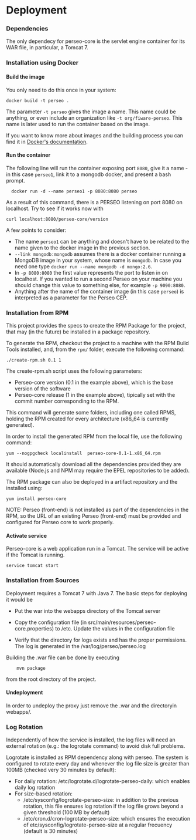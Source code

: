 # Deployment

### Dependencies

The only dependecy for perseo-core is the servlet engine container for its WAR file, in particular, a Tomcat 7.

### Installation using Docker

#### Build the image

You only need to do this once in your system:

	docker build -t perseo .

The parameter `-t perseo` gives the image a name. This name could be anything, or even include an organization like `-t org/fiware-perseo`. This name is later used to run the container based on the image.

If you want to know more about images and the building process you can find it in [Docker's documentation](https://docs.docker.com/userguide/dockerimages/).
    
#### Run the container

The following line will run the container exposing port `8080`, give it a name -in this case `perseo1`, link it to a mongodb docker, and present a bash prompt.

	  docker run -d --name perseo1 -p 8080:8080 perseo 

As a result of this command, there is a PERSEO listening on port 8080 on localhost. Try to see if it works now with

	curl localhost:8080/perseo-core/version

A few points to consider:

* The name `perseo1` can be anything and doesn't have to be related to the name given to the docker image in the previous section.
* `--link mongodb:mongodb` assumes there is a docker container running a MongoDB image in your system, whose name is `mongodb`. In case you need one type `docker run --name mongodb -d mongo:2.6`.
* In `-p 8080:8080` the first value represents the port to listen in on localhost. If you wanted to run a second Perseo on your machine you should change this value to something else, for example `-p 9090:8080`.
* Anything after the name of the container image (in this case `perseo`) is interpreted as a parameter for the Perseo CEP. 
 

### Installation from RPM

This project provides the specs to create the RPM Package for the project, that may (in the future) be installed in a
package repository.

To generate the RPM, checkout the project to a machine with the RPM Build Tools installed, and, from the `rpm/` folder,
execute the following command:

```
./create-rpm.sh 0.1 1
```

The create-rpm.sh script uses the following parameters:

* Perseo-core version (0.1 in the example above), which is the base version of the software
* Perseo-core release (1 in the example above), tipically set with the commit number corresponding to the RPM.

This command will generate some folders, including one called RPMS, holding the RPM created for every architecture
(x86_64 is currently generated).

In order to install the generated RPM from the local file, use the following command:

```
yum --nogpgcheck localinstall  perseo-core-0.1-1.x86_64.rpm
```

It should automatically download all the dependencies provided they are available (Node.js and NPM may require the
EPEL repositories to be added).

The RPM package can also be deployed in a artifact repository and the installed using:

```
yum install perseo-core
```

NOTE: Perseo (front-end) is not installed as part of the dependencies in the RPM, so the URL of an existing Perseo (front-end)
must be provided and configured for Perseo core to work properly.

#### Activate service

Perseo-core is a web application run in a Tomcat. The service will be active if the Tomcat is running.
```
service tomcat start
```

### Installation from Sources

Deployment requires a Tomcat 7 with Java 7. The basic steps for deploying it would be

* Put the war into the webapps directory of the Tomcat server
* Copy the configuration file (in src/main/resources/perseo-core.properties) to /etc. Update the values in the configuration file

* Verify that the directory for logs exists and has the proper permissions. The log is generated in the /var/log/perseo/perseo.log

Building the .war file can be done by executing
```
    mvn package
```
from the root directory of the project.

#### Undeployment
In order to undeploy the proxy just remove the .war and the directoryin webapps/.


### Log Rotation
Independently of how the service is installed, the log files will need an external rotation (e.g.: the logrotate command) to avoid disk full problems.

Logrotate is installed as RPM dependency along with perseo. The system is configured to rotate every day and whenever the log file size is greater than 100MB (checked very 30 minutes by default):
* For daily rotation: /etc/logrotate.d/logrotate-perseo-daily: which enables daily log rotation
* For size-based rotation:
	* /etc/sysconfig/logrotate-perseo-size: in addition to the previous rotation, this file ensures log rotation if the log file grows beyond a given threshold (100 MB by default)
	* /etc/cron.d/cron-logrotate-perseo-size: which ensures the execution of etc/sysconfig/logrotate-perseo-size at a regular frecuency (default is 30 minutes)

